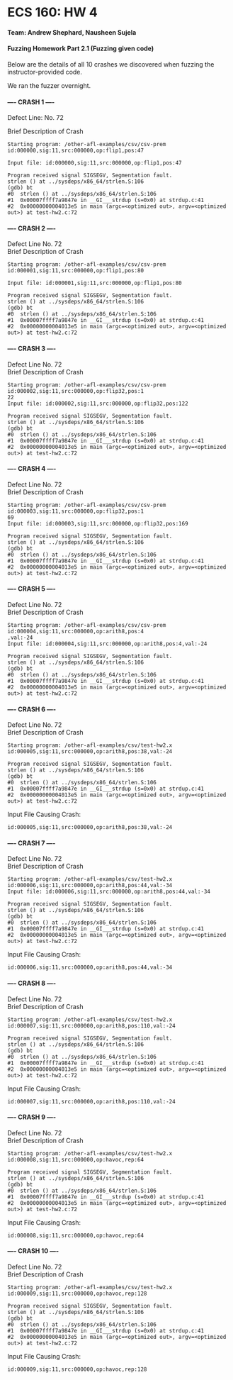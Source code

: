 # ECS 160: HW 4
#### Team: Andrew Shephard, Nausheen Sujela


#### Fuzzing Homework Part 2.1 (Fuzzing given code)

Below are the details of all 10 crashes we discovered when fuzzing the instructor-provided code.

We ran the fuzzer overnight.

#### —- CRASH 1 —-  
    
Defect Line: No. 72  

Brief Description of Crash  
```
Starting program: /other-afl-examples/csv/csv-prem id:000000,sig:11,src:000000,op:flip1,pos:47

Input file: id:000000,sig:11,src:000000,op:flip1,pos:47

Program received signal SIGSEGV, Segmentation fault.
strlen () at ../sysdeps/x86_64/strlen.S:106
(gdb) bt
#0  strlen () at ../sysdeps/x86_64/strlen.S:106
#1  0x00007ffff7a9847e in __GI___strdup (s=0x0) at strdup.c:41
#2  0x00000000004013e5 in main (argc=<optimized out>, argv=<optimized out>) at test-hw2.c:72
```
#### —- CRASH 2 —-
Defect Line No. 72  
Brief Description of Crash  
```
Starting program: /other-afl-examples/csv/csv-prem id:000001,sig:11,src:000000,op:flip1,pos:80

Input file: id:000001,sig:11,src:000000,op:flip1,pos:80

Program received signal SIGSEGV, Segmentation fault.
strlen () at ../sysdeps/x86_64/strlen.S:106
(gdb) bt
#0  strlen () at ../sysdeps/x86_64/strlen.S:106
#1  0x00007ffff7a9847e in __GI___strdup (s=0x0) at strdup.c:41
#2  0x00000000004013e5 in main (argc=<optimized out>, argv=<optimized out>) at test-hw2.c:72
```
#### —- CRASH 3 —-
Defect Line No. 72  
Brief Description of Crash  
```
Starting program: /other-afl-examples/csv/csv-prem id:000002,sig:11,src:000000,op:flip32,pos:1
22
Input file: id:000002,sig:11,src:000000,op:flip32,pos:122

Program received signal SIGSEGV, Segmentation fault.
strlen () at ../sysdeps/x86_64/strlen.S:106
(gdb) bt
#0  strlen () at ../sysdeps/x86_64/strlen.S:106
#1  0x00007ffff7a9847e in __GI___strdup (s=0x0) at strdup.c:41
#2  0x00000000004013e5 in main (argc=<optimized out>, argv=<optimized out>) at test-hw2.c:72
```
#### —- CRASH 4 —-
Defect Line No. 72  
Brief Description of Crash  
```
Starting program: /other-afl-examples/csv/csv-prem id:000003,sig:11,src:000000,op:flip32,pos:1
69
Input file: id:000003,sig:11,src:000000,op:flip32,pos:169

Program received signal SIGSEGV, Segmentation fault.
strlen () at ../sysdeps/x86_64/strlen.S:106
(gdb) bt
#0  strlen () at ../sysdeps/x86_64/strlen.S:106
#1  0x00007ffff7a9847e in __GI___strdup (s=0x0) at strdup.c:41
#2  0x00000000004013e5 in main (argc=<optimized out>, argv=<optimized out>) at test-hw2.c:72
```
#### —- CRASH 5 —-
Defect Line No. 72  
Brief Description of Crash  
```
Starting program: /other-afl-examples/csv/csv-prem id:000004,sig:11,src:000000,op:arith8,pos:4
,val:-24
Input file: id:000004,sig:11,src:000000,op:arith8,pos:4,val:-24

Program received signal SIGSEGV, Segmentation fault.
strlen () at ../sysdeps/x86_64/strlen.S:106
(gdb) bt
#0  strlen () at ../sysdeps/x86_64/strlen.S:106
#1  0x00007ffff7a9847e in __GI___strdup (s=0x0) at strdup.c:41
#2  0x00000000004013e5 in main (argc=<optimized out>, argv=<optimized out>) at test-hw2.c:72
```

#### —- CRASH 6 —-
Defect Line No. 72  
Brief Description of Crash  
```
Starting program: /other-afl-examples/csv/test-hw2.x id:000005,sig:11,src:000000,op:arith8,pos:38,val:-24

Program received signal SIGSEGV, Segmentation fault.
strlen () at ../sysdeps/x86_64/strlen.S:106
(gdb) bt
#0  strlen () at ../sysdeps/x86_64/strlen.S:106
#1  0x00007ffff7a9847e in __GI___strdup (s=0x0) at strdup.c:41
#2  0x00000000004013e5 in main (argc=<optimized out>, argv=<optimized out>) at test-hw2.c:72
```
Input File Causing Crash: 
```
id:000005,sig:11,src:000000,op:arith8,pos:38,val:-24
```

#### —- CRASH 7 —-
Defect Line No. 72  
Brief Description of Crash  
```
Starting program: /other-afl-examples/csv/test-hw2.x id:000006,sig:11,src:000000,op:arith8,pos:44,val:-34
Input file: id:000006,sig:11,src:000000,op:arith8,pos:44,val:-34

Program received signal SIGSEGV, Segmentation fault.
strlen () at ../sysdeps/x86_64/strlen.S:106
(gdb) bt
#0  strlen () at ../sysdeps/x86_64/strlen.S:106
#1  0x00007ffff7a9847e in __GI___strdup (s=0x0) at strdup.c:41
#2  0x00000000004013e5 in main (argc=<optimized out>, argv=<optimized out>) at test-hw2.c:72
```
Input File Causing Crash: 
```
id:000006,sig:11,src:000000,op:arith8,pos:44,val:-34
```

#### —- CRASH 8 —-
Defect Line No. 72  
Brief Description of Crash  
```
Starting program: /other-afl-examples/csv/test-hw2.x id:000007,sig:11,src:000000,op:arith8,pos:110,val:-24

Program received signal SIGSEGV, Segmentation fault.
strlen () at ../sysdeps/x86_64/strlen.S:106
(gdb) bt
#0  strlen () at ../sysdeps/x86_64/strlen.S:106
#1  0x00007ffff7a9847e in __GI___strdup (s=0x0) at strdup.c:41
#2  0x00000000004013e5 in main (argc=<optimized out>, argv=<optimized out>) at test-hw2.c:72
```
Input File Causing Crash: 
```
id:000007,sig:11,src:000000,op:arith8,pos:110,val:-24
```

#### —- CRASH 9 —-
Defect Line No. 72  
Brief Description of Crash  
```
Starting program: /other-afl-examples/csv/test-hw2.x id:000008,sig:11,src:000000,op:havoc,rep:64

Program received signal SIGSEGV, Segmentation fault.
strlen () at ../sysdeps/x86_64/strlen.S:106
(gdb) bt
#0  strlen () at ../sysdeps/x86_64/strlen.S:106
#1  0x00007ffff7a9847e in __GI___strdup (s=0x0) at strdup.c:41
#2  0x00000000004013e5 in main (argc=<optimized out>, argv=<optimized out>) at test-hw2.c:72
```
Input File Causing Crash: 
```
id:000008,sig:11,src:000000,op:havoc,rep:64
```

#### —- CRASH 10 —-
Defect Line No. 72  
Brief Description of Crash  
```
Starting program: /other-afl-examples/csv/test-hw2.x id:000009,sig:11,src:000000,op:havoc,rep:128

Program received signal SIGSEGV, Segmentation fault.
strlen () at ../sysdeps/x86_64/strlen.S:106
(gdb) bt
#0  strlen () at ../sysdeps/x86_64/strlen.S:106
#1  0x00007ffff7a9847e in __GI___strdup (s=0x0) at strdup.c:41
#2  0x00000000004013e5 in main (argc=<optimized out>, argv=<optimized out>) at test-hw2.c:72
```
Input File Causing Crash: 
```
id:000009,sig:11,src:000000,op:havoc,rep:128
```
